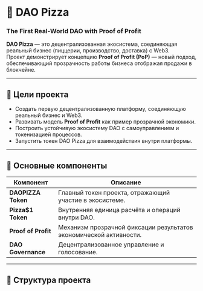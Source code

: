 # 🍕 DAO Pizza
### The First Real-World DAO with Proof of Profit

**DAO Pizza** — это децентрализованная экосистема, соединяющая реальный бизнес (пиццерии, производство, доставка) с Web3.  
Проект демонстрирует концепцию **Proof of Profit (PoP)** — новый подход, обеспечивающий прозрачность работы бизнеса отображая продажи в блокчейне.  

---

## 🎯 Цели проекта
- Создать первую децентрализованную платформу, соединяющую реальный бизнес и Web3.
- Развивать модель **Proof of Profit** как пример прозрачной экономики.
- Построить устойчивую экосистему DAO с самоуправлением и токенизацией процессов.
- Запустить токен DAO Pizza для взаимодействия внутри платформы.

---

## 🧩 Основные компоненты
| Компонент | Описание |
|------------|-----------|
| **DAOPIZZA Token** | Главный токен проекта, отражающий участие в экосистеме. |
| **Pizza$1 Token** | Внутренняя единица расчёта и операций внутри DAO. |
| **Proof of Profit** | Механизм прозрачной фиксации результатов экономической активности. |
| **DAO Governance** | Децентрализованное управление и голосование. |

---

## 📂 Структура проекта
